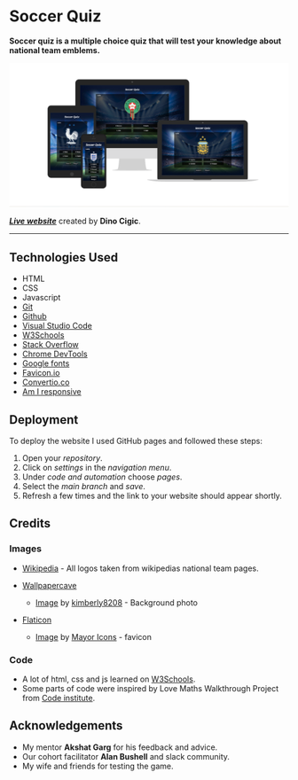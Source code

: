 # Soccer Quiz

**Soccer quiz is a multiple choice quiz that will test your knowledge about national team emblems.**

![am I responsive screenshot](assets/images/readme/amiresponsive.png)

***[Live website](https://dcigic92.github.io/pp2-soccer-quiz/)*** created by **Dino Cigic**.

***

## Technologies Used
- HTML
- CSS
- Javascript
- [Git](https://git-scm.com/)
- [Github](https://github.com/)
- [Visual Studio Code](https://code.visualstudio.com/)
- [W3Schools](https://www.w3schools.com/)
- [Stack Overflow](https://stackoverflow.com/)
- [Chrome DevTools](https://developer.chrome.com/docs/devtools/)
- [Google fonts](https://fonts.google.com/)
- [Favicon.io](https://favicon.io/)
- [Convertio.co](https://convertio.co/)
- [Am I responsive](https://amiresponsive.co.uk/)

## Deployment

To deploy the website I used GitHub pages and followed these steps:

1. Open your *repository*.
2. Click on *settings* in the *navigation menu*.
3. Under *code and automation* choose *pages*.
4. Select the *main branch* and *save*.
5. Refresh a few times and the link to your website should appear shortly.

## Credits

### Images 

- [Wikipedia](https://wikipedia.org/) - All logos taken from wikipedias national team pages.

- [Wallpapercave](https://wallpapercave.com/) 
    - [Image](https://wallpapercave.com/w/Mx8QOkb) by [kimberly8208](https://wallpapercave.com/u/kimberly8208) - Background photo

- [Flaticon](https://www.flaticon.com/)
    - [Image](https://www.flaticon.com/free-icon/ball_9985259) by [Mayor Icons](https://www.flaticon.com/authors/mayor-icons) - favicon

### Code

- A lot of html, css and js learned on [W3Schools](https://www.w3schools.com/).
- Some parts of code were inspired by Love Maths Walkthrough Project from [Code institute](https://learn.codeinstitute.net/dashboard).

## Acknowledgements

- My mentor **Akshat Garg** for his feedback and advice.
- Our cohort facilitator **Alan Bushell** and slack community.
- My wife and friends for testing the game.